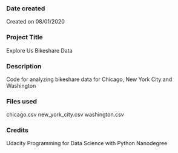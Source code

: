 ### Date created
Created on 08/01/2020

### Project Title
Explore Us Bikeshare Data

### Description
Code for analyzing bikeshare data for Chicago, New York City and Washington

### Files used
chicago.csv
new_york_city.csv
washington.csv

### Credits
Udacity Programming for Data Science with Python Nanodegree

